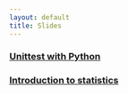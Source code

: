 ```yaml
---
layout: default
title: Slides
---
```


### [Unittest with Python](/slides/python_unittest.html)

### [Introduction to statistics](/slides/statistics_introduction.html)
